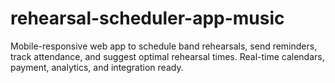 # rehearsal-scheduler-app-music
Mobile-responsive web app to schedule band rehearsals, send reminders, track attendance, and suggest optimal rehearsal times. Real-time calendars, payment, analytics, and integration ready.

